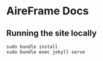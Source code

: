 # AireFrame Docs

## Running the site locally

`sudo bundle install`  
`sudo bundle exec jekyll serve`